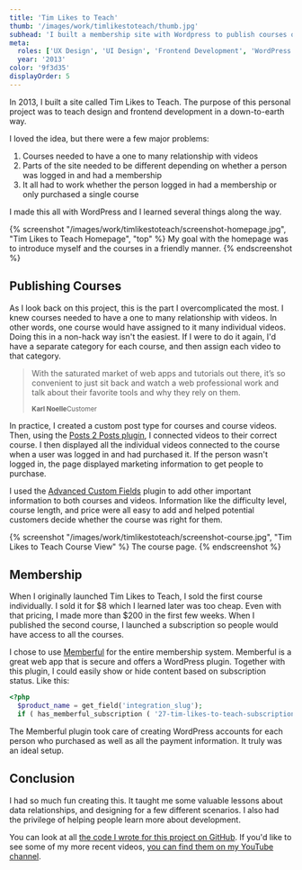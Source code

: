 ```yaml
---
title: 'Tim Likes to Teach'
thumb: '/images/work/timlikestoteach/thumb.jpg'
subhead: 'I built a membership site with Wordpress to publish courses on design and frontend development.'
meta:
  roles: ['UX Design', 'UI Design', 'Frontend Development', 'WordPress Development']
  year: '2013'
color: '9f3d35'
displayOrder: 5
---
```

In 2013, I built a site called Tim Likes to Teach. The purpose of this personal project was to teach design and frontend development in a down-to-earth way.

I loved the idea, but there were a few major problems:

1. Courses needed to have a one to many relationship with videos
2. Parts of the site needed to be different depending on whether a person was logged in and had a membership
3. It all had to work whether the person logged in had a membership or only purchased a single course

I made this all with WordPress and I learned several things along the way.

{% screenshot "/images/work/timlikestoteach/screenshot-homepage.jpg", "Tim Likes to Teach Homepage", "top" %}
My goal with the homepage was to introduce myself and the courses in a friendly manner.
{% endscreenshot %}

## Publishing Courses

As I look back on this project, this is the part I overcomplicated the most. I knew courses needed to have a one to many relationship with videos. In other words, one course would have assigned to it many individual videos. Doing this in a non-hack way isn't the easiest. If I were to do it again, I'd have a separate category for each course, and then assign each video to that category.

<blockquote class="pullquote">
<p>With the saturated market of web apps and tutorials out there, it’s so convenient to just sit back and watch a web professional work and talk about their favorite tools and why they rely on them.</p>
<small><strong>Karl Noelle</strong>Customer</small>
</blockquote>

In practice, I created a custom post type for courses and course videos. Then, using the [Posts 2 Posts plugin](https://wordpress.org/plugins/posts-to-posts/), I connected videos to their correct course. I then displayed all the individual videos connected to the course when a user was logged in and had purchased it. If the person wasn't logged in, the page displayed marketing information to get people to purchase.

I used the [Advanced Custom Fields](https://www.advancedcustomfields.com/) plugin to add other important information to both courses and videos. Information like the difficulty level, course length, and price were all easy to add and helped potential customers decide whether the course was right for them.

{% screenshot "/images/work/timlikestoteach/screenshot-course.jpg", "Tim Likes to Teach Course View" %}
The course page.
{% endscreenshot %}

## Membership

When I originally launched Tim Likes to Teach, I sold the first course individually. I sold it for $8 which I learned later was too cheap. Even with that pricing, I made more than $200 in the first few weeks. When I published the second course, I launched a subscription so people would have access to all the courses.

I chose to use [Memberful](https://memberful.com/) for the entire membership system. Memberful is a great web app that is secure and offers a WordPress plugin. Together with this plugin, I could easily show or hide content based on subscription status. Like this:

```php
<?php
  $product_name = get_field('integration_slug');
  if ( has_memberful_subscription ( '27-tim-likes-to-teach-subscription' ) || has_memberful_product ( $product_name ) ) : ?>
```

The Memberful plugin took care of creating WordPress accounts for each person who purchased as well as all the payment information. It truly was an ideal setup.

## Conclusion

I had so much fun creating this. It taught me some valuable lessons about data relationships, and designing for a few different scenarios. I also had the privilege of helping people learn more about development.

You can look at all [the code I wrote for this project on GitHub](https://github.com/smithtimmytim/Tim-Likes-to-Teach). If you'd like to see some of my more recent videos, [you can find them on my YouTube channel](https://www.youtube.com/channel/UC1IRnf7JYYUkWqPO8wx_QNQ).
